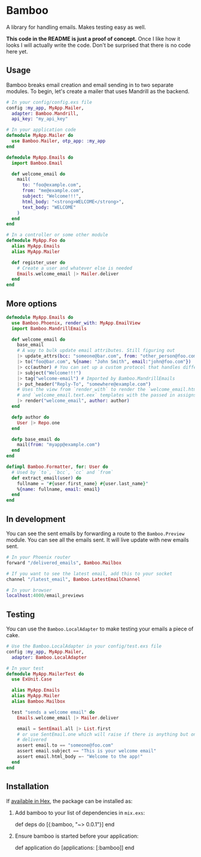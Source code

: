 # Bamboo

A library for handling emails. Makes testing easy as well.

**This code in the README is just a proof of concept.** Once I like how it looks I
will actually write the code. Don't be surprised that there is no code here yet.

## Usage

Bamboo breaks email creation and email sending in to two separate modules. To
begin, let's create a mailer that uses Mandrill as the backend.

```elixir
# In your config/config.exs file
config :my_app, MyApp.Mailer,
  adapter: Bamboo.Mandrill,
  api_key: "my_api_key"

# In your application code
defmodule MyApp.Mailer do
  use Bamboo.Mailer, otp_app: :my_app
end

defmodule MyApp.Emails do
  import Bamboo.Email

  def welcome_email do
    mail(
      to: "foo@example.com",
      from: "me@example.com",
      subject: "Welcome!!!",
      html_body: "<strong>WELCOME</strong>",
      text_body: "WELCOME"
    )
  end
end

# In a controller or some other module
defmodule MyApp.Foo do
  alias MyApp.Emails
  alias MyApp.Mailer

  def register_user do
    # Create a user and whatever else is needed
    Emails.welcome_email |> Mailer.deliver
  end
end
```

## More options

```elixir
defmodule MyApp.Emails do
  use Bamboo.Phoenix, render_with: MyApp.EmailView
  import Bamboo.MandrillEmails

  def welcome_email do
    base_email
    # A way to bulk update email attributes. Still figuring out
    |> update_attrs(bcc: "someone@bar.com", from: "other_person@foo.com")
    |> to("foo@bar.com", %{name: "John Smith", email:"john@foo.com"})
    |> cc(author) # You can set up a custom protocol that handles different types of structs.
    |> subject("Welcome!!!")
    |> tag("welcome-email") # Imported by Bamboo.MandrillEmails
    |> put_header("Reply-To", "somewhere@example.com")
    # Uses the view from `render_with` to render the `welcome_email.html.eex`
    # and `welcome_email.text.eex` templates with the passed in assigns
    |> render("welcome_email", author: author)
  end

  defp author do
    User |> Repo.one
  end

  defp base_email do
    mail(from: "myapp@example.com")
  end
end

defimpl Bamboo.Formatter, for: User do
  # Used by `to`, `bcc`, `cc` and `from`
  def extract_email(user) do
    fullname = "#{user.first_name} #{user.last_name}"
    %{name: fullname, email: email}
  end
end
```

## In development

You can see the sent emails by forwarding a route to the `Bamboo.Preview`
module. You can see all the emails sent. It will live update with new emails
sent.

```elixir
# In your Phoenix router
forward "/delivered_emails", Bamboo.Mailbox

# If you want to see the latest email, add this to your socket
channel "/latest_email", Bamboo.LatestEmailChannel

# In your browser
localhost:4000/email_previews
```

## Testing

You can use the `Bamboo.LocalAdapter` to make testing your emails a piece of cake.

```elixir
# Use the Bamboo.LocalAdapter in your config/test.exs file
config :my_app, MyApp.Mailer,
  adapter: Bamboo.LocalAdapter

# In your test
defmodule MyApp.MailerTest do
  use ExUnit.Case

  alias MyApp.Emails
  alias MyApp.Mailer
  alias Bamboo.Mailbox

  test "sends a welcome email" do
    Emails.welcome_email |> Mailer.deliver

    email = SentEmail.all |> List.first
    # or use SentEmail.one which will raise if there is anything but one email
    # delivered
    assert email.to == "someone@foo.com"
    assert email.subject == "This is your welcome email"
    assert email.html_body =~ "Welcome to the app!"
  end
end
```

## Installation

If [available in Hex](https://hex.pm/docs/publish), the package can be installed as:

  1. Add bamboo to your list of dependencies in `mix.exs`:

        def deps do
          [{:bamboo, "~> 0.0.1"}]
        end

  2. Ensure bamboo is started before your application:

        def application do
          [applications: [:bamboo]]
        end
